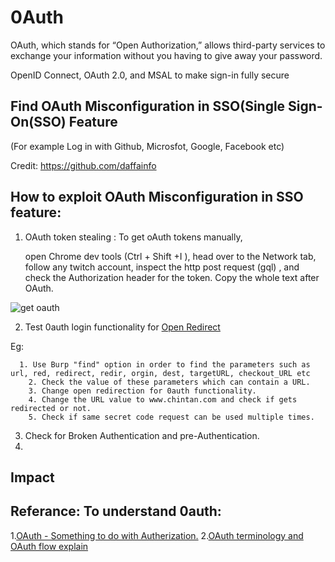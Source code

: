 # 0Auth 
OAuth, which stands for “Open Authorization,” allows third-party services to exchange 
your information without you having to give away your password.

OpenID Connect, OAuth 2.0, and MSAL to make sign-in fully secure

## Find OAuth Misconfiguration in SSO(Single Sign-On(SSO) Feature
(For example Log in with Github, Microsfot, Google, Facebook etc)

Credit: https://github.com/daffainfo
## How to exploit OAuth Misconfiguration in SSO feature:
1. OAuth token stealing :
  To get oAuth tokens manually, 
    
    open Chrome dev tools (Ctrl + Shift +I ), head over to the Network tab, 
    follow any twitch account, inspect the http post request (gql) , 
    and check the Authorization header for the token. 
    Copy the whole text after OAuth.

![get oauth](https://user-images.githubusercontent.com/75003671/112411090-45f09d00-8d57-11eb-8922-188876cc00ad.gif)

2. Test 0auth login functionality for [Open Redirect](https://pentestbook.six2dez.com/enumeration/web/open-redirects)
  
  Eg:
      
      1. Use Burp "find" option in order to find the parameters such as url, red, redirect, redir, orgin, dest, targetURL, checkout_URL etc
	    2. Check the value of these parameters which can contain a URL.
	    3. Change open redirection for 0auth functionality.
	    4. Change the URL value to www.chintan.com and check if gets redirected or not.
	    5. Check if same secret code request can be used multiple times.

3. Check for Broken Authentication and pre-Authentication.
4. 
## Impact 


## Referance: To understand 0auth: 

1.[OAuth - Something to do with Autherization.](https://youtu.be/t4-416mg6iU)
2.[OAuth terminology and OAuth flow explain ](https://youtu.be/3pZ3Nh8tgTE)


